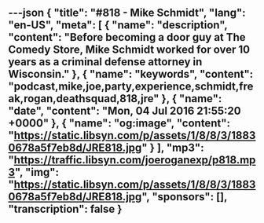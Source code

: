 ---json
{
  "title": "#818 - Mike Schmidt",
  "lang": "en-US",
  "meta": [
    {
      "name": "description",
      "content": "Before becoming a door guy at The Comedy Store, Mike Schmidt worked for over 10 years as a criminal defense attorney in Wisconsin."
    },
    {
      "name": "keywords",
      "content": "podcast,mike,joe,party,experience,schmidt,freak,rogan,deathsquad,818,jre"
    },
    {
      "name": "date",
      "content": "Mon, 04 Jul 2016 21:55:20 +0000"
    },
    {
      "name": "og:image",
      "content": "https://static.libsyn.com/p/assets/1/8/8/3/18830678a5f7eb8d/JRE818.jpg"
    }
  ],
  "mp3": "https://traffic.libsyn.com/joeroganexp/p818.mp3",
  "img": "https://static.libsyn.com/p/assets/1/8/8/3/18830678a5f7eb8d/JRE818.jpg",
  "sponsors": [],
  "transcription": false
}
---
<episode-header />

<timemark seconds="0" />

<transcribe-call-to-action />

<episode-footer />